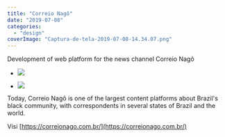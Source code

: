 ```yaml
---
title: "Correio Nagô"
date: "2019-07-08"
categories: 
  - "design"
coverImage: "Captura-de-tela-2019-07-08-14.34.07.png"
---
```


Development of web platform for the news channel Correio Nagô

- [![](images/Captura-de-tela-2019-07-08-14.34.07-1024x536.png)](https://thisismyart.eratudomato.online/wp-content/uploads/sites/11/2019/07/Captura-de-tela-2019-07-08-14.34.07-1024x536.png)
    
- [![](images/Captura-de-tela-2019-07-08-14.35.39-1024x504.png)](https://thisismyart.eratudomato.online/wp-content/uploads/sites/11/2019/07/Captura-de-tela-2019-07-08-14.35.39-1024x504.png)
    

Today, Correio Nagô is one of the largest content platforms about Brazil's black community, with correspondents in several states of Brazil and the world.

Visi [https://correionago.com.br/](https://correionago.com.br/)
